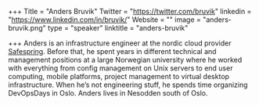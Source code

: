 +++
Title = "Anders Bruvik"
Twitter = "https://twitter.com/bruvik"
linkedin = "https://www.linkedin.com/in/bruvik/"
Website = ""
image = "anders-bruvik.png"
type = "speaker"
linktitle = "anders-bruvik"

+++
Anders is an infrastructure engineer at the nordic cloud provider [Safespring](https://www.safespring.com/). Before that, he spent years in different technical and management positions at a large Norwegian university where he worked with everything from config management on Unix servers to end user computing, mobile platforms, project management to virtual desktop infrastructure. When he’s not engineering stuff, he spends time organizing DevOpsDays in Oslo. Anders lives in Nesodden south of Oslo.
